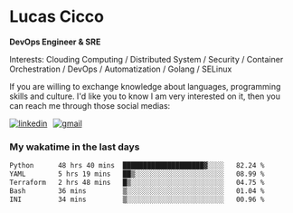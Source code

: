# Lucas Cicco

**DevOps Engineer & SRE**

Interests: Clouding Computing / Distributed System / Security / Container Orchestration / DevOps / Automatization / Golang / SELinux

If you are willing to exchange knowledge about languages, programming skills and culture. I'd like you to know I am very interested on it, then you can reach me through those social medias:

<div style="display: flex; align-items: center; gap: 10px;">
  <a href="https://www.linkedin.com/in/lucas-vitor-de-cicco" target="_blank">
    <img
      src="https://img.shields.io/badge/-LinkedIn-%230077B5?style=for-the-badge&logo=linkedin&logoColor=white"
      alt="linkedin"
      target="_blank" 
    />
  </a>
  <a href="mailto:lucasvitorx1@gmail.com">
      <img
        src="https://img.shields.io/badge/-Gmail-%23333?style=for-the-badge&logo=gmail&logoColor=white"
        alt="gmail"
        target="_blank"
      />
  </a>
</div>

### My wakatime in the last days

<!--START_SECTION:waka-->

```txt
Python      48 hrs 40 mins  ████████████████████▓░░░░   82.24 %
YAML        5 hrs 19 mins   ██▒░░░░░░░░░░░░░░░░░░░░░░   08.99 %
Terraform   2 hrs 48 mins   █▒░░░░░░░░░░░░░░░░░░░░░░░   04.75 %
Bash        36 mins         ▒░░░░░░░░░░░░░░░░░░░░░░░░   01.04 %
INI         34 mins         ▒░░░░░░░░░░░░░░░░░░░░░░░░   00.96 %
```

<!--END_SECTION:waka-->
